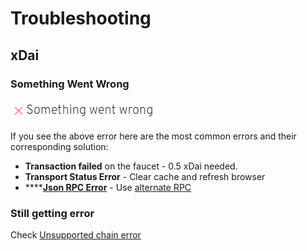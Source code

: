 # Troubleshooting

## xDai

### Something Went Wrong 

![](<../.gitbook/assets/image (6).png>)

If you see the above error here are the most common errors and their corresponding solution:

* **Transaction failed** on the faucet - 0.5 xDai needed.
* **Transport Status Error** - Clear cache and refresh browser
* ****[**Json RPC Error**](https://forum.1hive.org/t/troubleshooting-problems-on-metamask/215) - Use [alternate RPC](xdai.md#connecting-via-metamask)

### Still getting error 

Check [Unsupported chain error ](https://forum.1hive.org/t/troubleshooting-problems-on-metamask/215/33)
